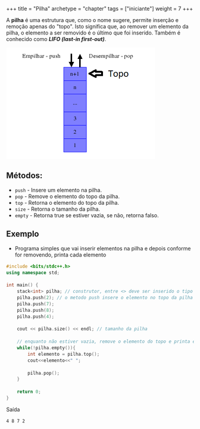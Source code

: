+++
title = "Pilha"
archetype = "chapter"
tags = ["iniciante"]
weight = 7
+++

A **pilha** é uma estrutura que, como o nome sugere, permite inserção e remoção apenas do "topo". Isto significa que, ao remover um elemento da pilha, o elemento a ser removido é o último que foi inserido. Também é conhecido como ***LIFO (last-in first-out)***.

![Pilha](../images/pilha.png)

## Métodos:

- ```push``` - Insere um elemento na pilha.
- ```pop``` - Remove o elemento do topo da pilha.
- ```top``` - Retorna o elemento do topo da pilha.
- ```size``` - Retorna o tamanho da pilha.
- ```empty``` - Retorna true se estiver vazia, se não, retorna falso.

## Exemplo

- Programa simples que vai inserir elementos na pilha e depois conforme for removendo, printa cada elemento

```cpp
#include <bits/stdc++.h>
using namespace std;

int main() {
    stack<int> pilha; // construtor, entre <> deve ser inserido o tipo de dado que será armazenado
    pilha.push(2); // o metodo push insere o elemento no topo da pilha
    pilha.push(7);
    pilha.push(8);
    pilha.push(4);

    cout << pilha.size() << endl; // tamanho da pilha

    // enquanto não estiver vazia, remove o elemento do topo e printa ele
    while(!pilha.empty()){
        int elemento = pilha.top();
        cout<<elemento<<" ";

        pilha.pop();
    }

    return 0;
}
```

Saída

```
4 8 7 2
```


